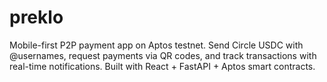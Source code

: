 # preklo
Mobile-first P2P payment app on Aptos testnet. Send Circle USDC with @usernames, request payments via QR codes, and track transactions with real-time notifications. Built with React + FastAPI + Aptos smart contracts.
